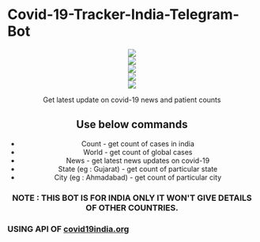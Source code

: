 # Covid-19-Tracker-India-Telegram-Bot
<center>
<img src="https://thecoderzone.com/covid19/logo.jpg">
  
<center><div width="100%">
  <div width="25%"><img src="https://thecoderzone.com/covid19/tel1.png"></divv>
  <div width="25%"><img src="https://thecoderzone.com/covid19/tel1.png"></divv>
  <div width="25%"><img src="https://thecoderzone.com/covid19/tel1.png"></divv>
  <div width="25%"><img src="https://thecoderzone.com/covid19/tel1.png"></divv>
</div></center>

Get latest update on covid-19 news and patient counts

<h2>Use below commands</h2>
<ul>
  <li>Count - get count of cases in india</li>
<li>World - get count of global cases</li>
<li>News - get latest news updates on covid-19</li>
<li>State (eg : Gujarat) - get count of particular state</li>
<li>City (eg : Ahmadabad) - get count of particular city</li>
  </ul>

<h3>NOTE : THIS BOT IS FOR INDIA ONLY IT WON'T GIVE DETAILS OF OTHER COUNTRIES.</h3>
</center>

<h3>USING API OF <a href="https://github.com/covid19india/api">covid19india.org</a></h3>
